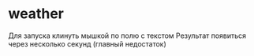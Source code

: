 # weather
Для запуска клинуть мышкой по полю с текстом
Результат появиться через несколько секунд (главный недостаток)
